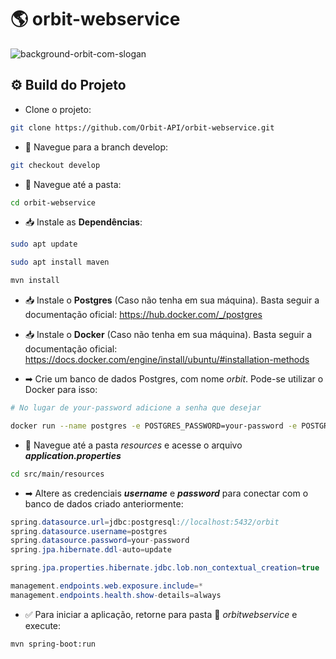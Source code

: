 # 🌎 orbit-webservice
![background-orbit-com-slogan](https://user-images.githubusercontent.com/56441318/171164559-775dfbf2-5a23-4b91-b0fb-6318a50cebac.png)


## ⚙ Build do Projeto
- Clone o projeto:

```bash
git clone https://github.com/Orbit-API/orbit-webservice.git
```

- 📂 Navegue para a branch develop:

```bash
git checkout develop
```

- 📂 Navegue até a pasta: 

```bash
cd orbit-webservice
```

- 📥 Instale as **Dependências**:

```bash
sudo apt update
```

```bash
sudo apt install maven
```

```bash
mvn install
```

- 📥 Instale o **Postgres** (Caso não tenha em sua máquina). Basta seguir a documentação oficial: 
https://hub.docker.com/_/postgres

- 📥 Instale o **Docker** (Caso não tenha em sua máquina). Basta seguir a documentação oficial: 
https://docs.docker.com/engine/install/ubuntu/#installation-methods

- ➡ Crie um banco de dados Postgres, com nome *orbit*. Pode-se utilizar o Docker para isso:

```bash
# No lugar de your-password adicione a senha que desejar

docker run --name postgres -e POSTGRES_PASSWORD=your-password -e POSTGRES_DB=orbit -p 5432:5432 -d postgres
```

- 📂 Navegue até a pasta *resources* e acesse o arquivo ***application.properties***

```bash
cd src/main/resources
```

- ➡ Altere as credenciais ***username*** e ***password*** para conectar com o banco de dados criado anteriormente:

```java
spring.datasource.url=jdbc:postgresql://localhost:5432/orbit
spring.datasource.username=postgres
spring.datasource.password=your-password
spring.jpa.hibernate.ddl-auto=update

spring.jpa.properties.hibernate.jdbc.lob.non_contextual_creation=true

management.endpoints.web.exposure.include=*
management.endpoints.health.show-details=always
```

- ✅ Para iniciar a aplicação, retorne para pasta 📁 *orbitwebservice* e execute:

```bash
mvn spring-boot:run
```
